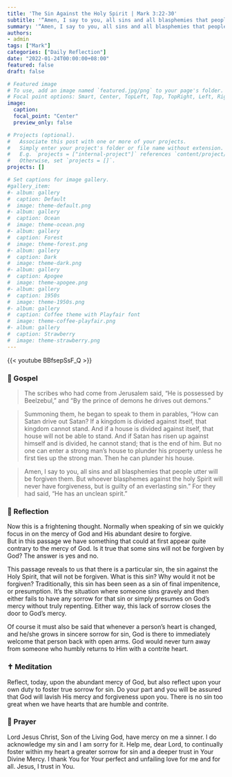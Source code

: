 ```yaml
---
title: 'The Sin Against the Holy Spirit | Mark 3:22-30'
subtitle: '“Amen, I say to you, all sins and all blasphemies that people utter will be forgiven them.  But whoever blasphemes against the Holy Spirit will never have forgiveness, but is guilty of an everlasting sin.” Mark 3:28-29'
summary: '“Amen, I say to you, all sins and all blasphemies that people utter will be forgiven them.  But whoever blasphemes against the Holy Spirit will never have forgiveness, but is guilty of an everlasting sin.” Mark 3:28-29'
authors:
- admin
tags: ["Mark"]
categories: ["Daily Reflection"]
date: "2022-01-24T00:00:00+08:00"
featured: false
draft: false

# Featured image
# To use, add an image named `featured.jpg/png` to your page's folder.
# Focal point options: Smart, Center, TopLeft, Top, TopRight, Left, Right, BottomLeft, Bottom, BottomRight
image:
  caption:
  focal_point: "Center"
  preview_only: false

# Projects (optional).
#   Associate this post with one or more of your projects.
#   Simply enter your project's folder or file name without extension.
#   E.g. `projects = ["internal-project"]` references `content/project/deep-learning/index.md`.
#   Otherwise, set `projects = []`.
projects: []

# Set captions for image gallery.
#gallery_item:
#- album: gallery
#  caption: Default
#  image: theme-default.png
#- album: gallery
#  caption: Ocean
#  image: theme-ocean.png
#- album: gallery
#  caption: Forest
#  image: theme-forest.png
#- album: gallery
#  caption: Dark
#  image: theme-dark.png
#- album: gallery
#  caption: Apogee
#  image: theme-apogee.png
#- album: gallery
#  caption: 1950s
#  image: theme-1950s.png
#- album: gallery
#  caption: Coffee theme with Playfair font
#  image: theme-coffee-playfair.png
#- album: gallery
#  caption: Strawberry
#  image: theme-strawberry.png
---
```


{{< youtube BBfsepSsF_Q >}}

### :love_letter: Gospel
> The scribes who had come from Jerusalem said, “He is possessed by Beelzebul,” and “By the prince of demons he drives out demons.”

> Summoning them, he began to speak to them in parables, “How can Satan drive out Satan? If a kingdom is divided against itself, that kingdom cannot stand. And if a house is divided against itself, that house will not be able to stand. And if Satan has risen up against himself and is divided, he cannot stand; that is the end of him. But no one can enter a strong man’s house to plunder his property unless he first ties up the strong man. Then he can plunder his house.

> Amen, I say to you, all sins and all blasphemies that people utter will be forgiven them. But whoever blasphemes against the holy Spirit will never have forgiveness, but is guilty of an everlasting sin.” For they had said, “He has an unclean spirit.”

### :speech_balloon: Reflection
Now this is a frightening thought.  Normally when speaking of sin we quickly focus in on the mercy of God and His abundant desire to forgive.  
But in this passage we have something that could at first appear quite contrary to the mercy of God.  Is it true that some sins will not be forgiven by God?  The answer is yes and no.

This passage reveals to us that there is a particular sin, the sin against the Holy Spirit, that will not be forgiven.  What is this sin?  Why would it not be forgiven?  Traditionally, this sin has been seen as a sin of final impenitence, or presumption.  It’s the situation where someone sins gravely and then either fails to have any sorrow for that sin or simply presumes on God’s mercy without truly repenting.  Either way, this lack of sorrow closes the door to God’s mercy.

Of course it must also be said that whenever a person’s heart is changed, and he/she grows in sincere sorrow for sin, God is there to immediately welcome that person back with open arms.  God would never turn away from someone who humbly returns to Him with a contrite heart.  

### :latin_cross: Meditation
Reflect, today, upon the abundant mercy of God, but also reflect upon your own duty to foster true sorrow for sin.  Do your part and you will be assured that God will lavish His mercy and forgiveness upon you.  There is no sin too great when we have hearts that are humble and contrite.

### :pray: Prayer
Lord Jesus Christ, Son of the Living God, have mercy on me a sinner.  I do acknowledge my sin and I am sorry for it.  Help me, dear Lord, to continually foster within my heart a greater sorrow for sin and a deeper trust in Your Divine Mercy.  I thank You for Your perfect and unfailing love for me and for all.  Jesus, I trust in You.
